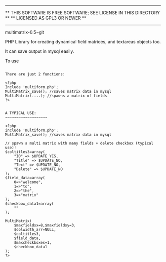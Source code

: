 *******************************************************************
** THIS SOFTWARE IS FREE SOFTWARE; SEE LICENSE IN THIS DIRECTORY **
** LICENSED AS GPL3 OR NEWER                                     **
*******************************************************************

multimatrix-0.5~git

PHP Library for creating dynamical field matrices, and textareas objects too.

It can save output in mysql easily.

To use
~~~~~~~~~~~~~~~~~~~~~~~~~~~~

There are just 2 functions:

<?php
Include 'multiform.php';
MultiMatrix_save(); //saves matrix data in mysql
MultiMatrix(....); //spawns a matrix of fields
?> 


A TYPICAL USE:
~~~~~~~~~~~~~~~~~~~

<?php
include 'multiform.php';
MultiMatrix_save(); //saves matrix data in mysql

// spawn a multi matrix with many fields + delete checkbox (typical use)!
$coltitles3=array(
    "ID" => $UPDATE_YES,
    "Title" => $UPDATE_NO,
    "Text" => $UPDATE_NO,
    "Delete" => $UPDATE_NO
);
$field_data=array(
    0=>"welcome",
    1=>"to",
    2=>"the",
    3=>"matrix"
);
$checkbox_data1=array(
    ""
);

MultiMatrix(
    $maxfieldsx=8,$maxfieldsy=3,
    $colwidth_arr=NULL,
    $coltitles3,
    $field_data,
    $maxcheckboxes=1,
    $checkbox_data1
);
?> 
